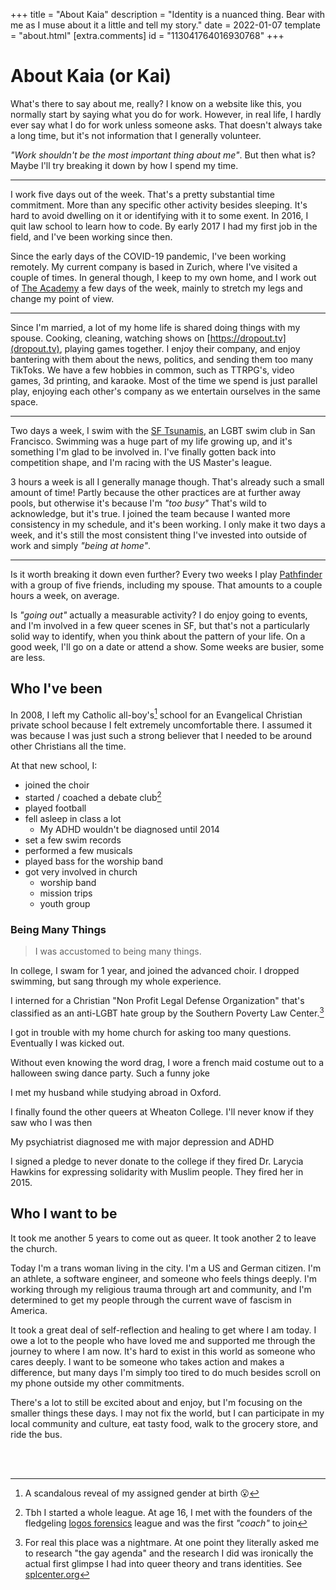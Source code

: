 +++
title = "About Kaia"
description = "Identity is a nuanced thing. Bear with me as I muse about it a little and tell my story."
date = 2022-01-07
template = "about.html"
[extra.comments]
id = "113041764016930768"
+++

# About Kaia (or Kai)

What's there to say about me, really? I know on a website like this, you normally start by saying what you do for work. However, in real life, I hardly ever say what I do for work unless someone asks. That doesn't always take a long time, but it's not information that I generally volunteer.

*"Work shouldn't be the most important thing about me"*. But then what is? Maybe I'll try breaking it down by how I spend my time.

---

I work five days out of the week. That's a pretty substantial time commitment. More than any specific other activity besides sleeping. It's hard to avoid dwelling on it or identifying with it to some exent. In 2016, I quit law school to learn how to code. By early 2017 I had my first job in the field, and I've been working since then.

Since the early days of the COVID-19 pandemic, I've been working remotely. My current company is based in Zurich, where I've visited a couple of times. In general though, I keep to my own home, and I work out of [The Academy](https://www.academy-sf.com/) a few days of the week, mainly to stretch my legs and change my point of view.

---

Since I'm married, a lot of my home life is shared doing things with my spouse. Cooking, cleaning, watching shows on [https://dropout.tv](dropout.tv), playing games together. I enjoy their company, and enjoy bantering with them about the news, politics, and sending them too many TikToks. We have a few hobbies in common, such as TTRPG's, video games, 3d printing, and karaoke. Most of the time we spend is just parallel play, enjoying each other's company as we entertain ourselves in the same space.

---

Two days a week, I swim with the [SF Tsunamis](https://www.sftsunami.org/), an LGBT swim club in San Francisco. Swimming was a huge part of my life growing up, and it's something I'm glad to be involved in. I've finally gotten back into competition shape, and I'm racing with the US Master's league.

3 hours a week is all I generally manage though. That's already such a small amount of time! Partly because the other practices are at further away pools, but otherwise it's because I'm *"too busy"* That's wild to acknowledge, but it's true. I joined the team because I wanted more consistency in my schedule, and it's been working. I only make it two days a week, and it's still the most consistent thing I've invested into outside of work and simply *"being at home"*.

---

Is it worth breaking it down even further? Every two weeks I play [Pathfinder](https://paizo.com/pathfinder) with a group of five friends, including my spouse. That amounts to a couple hours a week, on average.

Is *"going out"* actually a measurable activity? I do enjoy going to events, and I'm involved in a few queer scenes in SF, but that's not a particularly solid way to identify, when you think about the pattern of your life. On a good week, I'll go on a date or attend a show. Some weeks are busier, some are less.

## Who I've been

In 2008, I left my Catholic all-boy's[^1] school for an Evangelical Christian private school because I felt extremely uncomfortable there. I assumed it was because I was just such a strong believer that I needed to be around other Christians all the time.

At that new school, I:
* joined the choir
* started / coached a debate club[^2]
* played football
* fell asleep in class a lot
  * My ADHD wouldn't be diagnosed until 2014
* set a few swim records
* performed a few musicals
* played bass for the worship band
* got very involved in church
  * worship band
  * mission trips
  * youth group

### Being Many Things

> I was accustomed to being many things.

In college, I swam for 1 year, and joined the advanced choir. I dropped swimming, but sang through my whole experience.

I interned for a Christian "Non Profit Legal Defense Organization" that's classified as an anti-LGBT hate group by the Southern Poverty Law Center.[^3]

I got in trouble with my home church for asking too many questions. Eventually I was kicked out.

Without even knowing the word drag, I wore a french maid costume out to a halloween swing dance party. Such a funny joke

I met my husband while studying abroad in Oxford.

I finally found the other queers at Wheaton College. I'll never know if they saw who I was then

My psychiatrist diagnosed me with major depression and ADHD

I signed a pledge to never donate to the college if they fired Dr. Larycia Hawkins for expressing solidarity with Muslim people. They fired her in 2015.

## Who I want to be

It took me another 5 years to come out as queer. It took another 2 to leave the church.

Today I'm a trans woman living in the city. I'm a US and German citizen. I'm an athlete, a software engineer, and someone who feels things deeply. I'm working through my religious trauma through art and community, and I'm determined to get my people through the current wave of fascism in America.

It took a great deal of self-reflection and healing to get where I am today. I owe a lot to the people who have loved me and supported me through the journey to where I am now. It's hard to exist in this world as someone who cares deeply. I want to be someone who takes action and makes a difference, but many days I'm simply too tired to do much besides scroll on my phone outside my other commitments.

There's a lot to still be excited about and enjoy, but I'm focusing on the smaller things these days. I may not fix the world, but I can participate in my local community and culture, eat tasty food, walk to the grocery store, and ride the bus.

[^1]: A scandalous reveal of my assigned gender at birth 😮
[^2]: Tbh I started a whole league. At age 16, I met with the founders of the fledgeling [logos forensics](https://logosforensics.org/) league and was the first *"coach"* to join
[^3]: For real this place was a nightmare. At one point they literally asked me to research "the gay agenda" and the research I did was ironically the actual first glimpse I had into queer theory and trans identities. See [splcenter.org](https://www.splcenter.org/fighting-hate/extremist-files/group/pacific-justice-institute)

<br/>
<br/>
